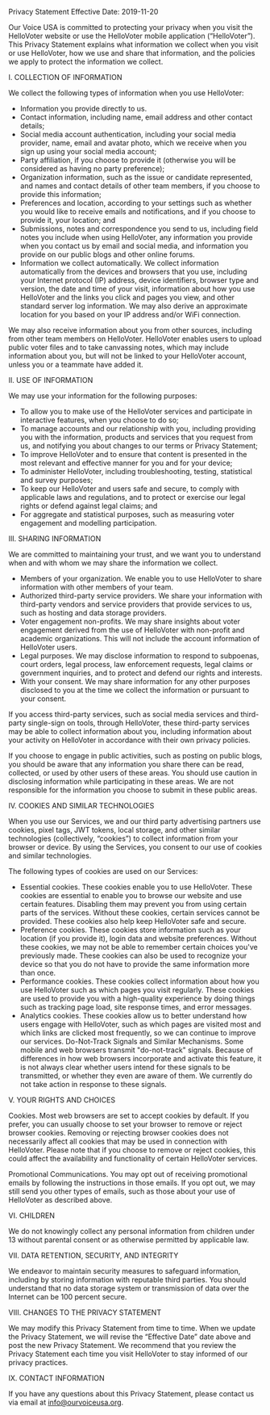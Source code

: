 Privacy Statement
Effective Date: 2019-11-20

Our Voice USA is committed to protecting your privacy when you visit the HelloVoter website or use the HelloVoter mobile application (“HelloVoter”).  This Privacy Statement explains what information we collect when you visit or use HelloVoter, how we use and share that information, and the policies we apply to protect the information we collect.

I. COLLECTION OF INFORMATION

We collect the following types of information when you use HelloVoter:
  * Information you provide directly to us.
  * Contact information, including name, email address and other contact details;
  * Social media account authentication, including your social media provider, name, email and avatar photo, which we receive when you sign up using your social media account;
  * Party affiliation, if you choose to provide it (otherwise you will be considered as having no party preference);
  * Organization information, such as the issue or candidate represented, and names and contact details of other team members, if you choose to provide this information;
  * Preferences and location, according to your settings such as whether you would like to receive emails and notifications, and if you choose to provide it, your location; and
  * Submissions, notes and correspondence you send to us, including field notes you include when using HelloVoter, any information you provide when you contact us by email and social media, and information you provide on our public blogs and other online forums.
  * Information we collect automatically.  We collect information automatically from the devices and browsers that you use, including your Internet protocol (IP) address, device identifiers, browser type and version, the date and time of your visit, information about how you use HelloVoter and the links you click and pages you view, and other standard server log information.  We may also derive an approximate location for you based on your IP address and/or WiFi connection.

We may also receive information about you from other sources, including from other team members on HelloVoter.  HelloVoter enables users to upload public voter files and to take canvassing notes, which may include information about you, but will not be linked to your HelloVoter account, unless you or a teammate have added it.

II. USE OF INFORMATION

We may use your information for the following purposes:
  * To allow you to make use of the HelloVoter services and participate in interactive features, when you choose to do so;
  * To manage accounts and our relationship with you, including providing you with the information, products and services that you request from us, and notifying you about changes to our terms or Privacy Statement;
  * To improve HelloVoter and to ensure that content is presented in the most relevant and effective manner for you and for your device;
  * To administer HelloVoter, including troubleshooting, testing, statistical and survey purposes;
  * To keep our HelloVoter and users safe and secure, to comply with applicable laws and regulations, and to protect or exercise our legal rights or defend against legal claims; and
  * For aggregate and statistical purposes, such as measuring voter engagement and modelling participation.

III. SHARING INFORMATION

We are committed to maintaining your trust, and we want you to understand when and with whom we may share the information we collect.
  * Members of your organization. We enable you to use HelloVoter to share information with other members of your team.
  * Authorized third-party service providers. We share your information with third-party vendors and service providers that provide services to us, such as hosting and data storage providers.
  * Voter engagement non-profits. We may share insights about voter engagement derived from the use of HelloVoter with non-profit and academic organizations.  This will not include the account information of HelloVoter users.
  * Legal purposes. We may disclose information to respond to subpoenas, court orders, legal process, law enforcement requests, legal claims or government inquiries, and to protect and defend our rights and interests.
  * With your consent. We may share information for any other purposes disclosed to you at the time we collect the information or pursuant to your consent.  

If you access third-party services, such as social media services and third-party single-sign on tools, through HelloVoter, these third-party services may be able to collect information about you, including information about your activity on HelloVoter in accordance with their own privacy policies.

If you choose to engage in public activities, such as posting on public blogs, you should be aware that any information you share there can be read, collected, or used by other users of these areas.  You should use caution in disclosing information while participating in these areas. We are not responsible for the information you choose to submit in these public areas.

IV. COOKIES AND SIMILAR TECHNOLOGIES

When you use our Services, we and our third party advertising partners use cookies, pixel tags, JWT tokens, local storage, and other similar technologies (collectively, “cookies”) to collect information from your browser or device. By using the Services, you consent to our use of cookies and similar technologies.

The following types of cookies are used on our Services:
  * Essential cookies.  These cookies enable you to use HelloVoter. These cookies are essential to enable you to browse our website and use certain features. Disabling them may prevent you from using certain parts of the services. Without these cookies, certain services cannot be provided. These cookies also help keep HelloVoter safe and secure.
  * Preference cookies.  These cookies store information such as your location (if you provide it), login data and website preferences. Without these cookies, we may not be able to remember certain choices you've previously made. These cookies can also be used to recognize your device so that you do not have to provide the same information more than once.
  * Performance cookies. These cookies collect information about how you use HelloVoter such as which pages you visit regularly. These cookies are used to provide you with a high-quality experience by doing things such as tracking page load, site response times, and error messages.
  * Analytics cookies.  These cookies allow us to better understand how users engage with HelloVoter, such as which pages are visited most and which links are clicked most frequently, so we can continue to improve our services.
Do-Not-Track Signals and Similar Mechanisms. Some mobile and web browsers transmit "do-not-track" signals. Because of differences in how web browsers incorporate and activate this feature, it is not always clear whether users intend for these signals to be transmitted, or whether they even are aware of them. We currently do not take action in response to these signals.

V. YOUR RIGHTS AND CHOICES

Cookies.  Most web browsers are set to accept cookies by default. If you prefer, you can usually choose to set your browser to remove or reject browser cookies. Removing or rejecting browser cookies does not necessarily affect all cookies that may be used in connection with HelloVoter. Please note that if you choose to remove or reject cookies, this could affect the availability and functionality of certain HelloVoter services.

Promotional Communications.  You may opt out of receiving promotional emails by following the instructions in those emails. If you opt out, we may still send you other types of emails, such as those about your use of HelloVoter as described above.

VI. CHILDREN

We do not knowingly collect any personal information from children under 13 without parental consent or as otherwise permitted by applicable law.

VII. DATA RETENTION, SECURITY, AND INTEGRITY

We endeavor to maintain security measures to safeguard information, including by storing information with reputable third parties. You should understand that no data storage system or transmission of data over the Internet can be 100 percent secure.

VIII. CHANGES TO THE PRIVACY STATEMENT

We may modify this Privacy Statement from time to time. When we update the Privacy Statement, we will revise the “Effective Date” date above and post the new Privacy Statement.  We recommend that you review the Privacy Statement each time you visit HelloVoter to stay informed of our privacy practices.

IX. CONTACT INFORMATION

If you have any questions about this Privacy Statement, please contact us via email at info@ourvoiceusa.org.
